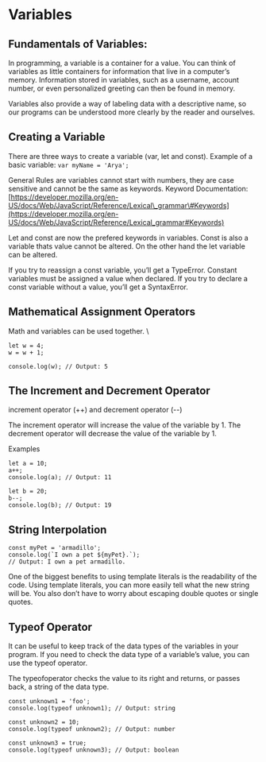 # Variables

## Fundamentals of Variables:

In programming, a variable is a container for a value. You can think of variables as little containers for information that live in a computer’s memory. Information stored in variables, such as a username, account number, or even personalized greeting can then be found in memory.

Variables also provide a way of labeling data with a descriptive name, so our programs can be understood more clearly by the reader and ourselves.

## Creating a Variable

There are three ways to create a variable \(var, let and const\). Example of a basic variable: `var myName = 'Arya';`

General Rules are variables cannot start with numbers, they are case sensitive and cannot be the same as keywords.  Keyword Documentation: [https://developer.mozilla.org/en-US/docs/Web/JavaScript/Reference/Lexical\_grammar\#Keywords](https://developer.mozilla.org/en-US/docs/Web/JavaScript/Reference/Lexical_grammar#Keywords)

Let and const are now the prefered keywords in variables. Const is also a variable thats value cannot be altered. On the other hand the let variable can be altered.

If you try to reassign a const variable, you’ll get a TypeError.  Constant variables must be assigned a value when declared. If you try to declare a const variable without a value, you’ll get a SyntaxError.

## Mathematical Assignment Operators

Math and variables can be used together. \

```text
let w = 4;
w = w + 1;

console.log(w); // Output: 5
```

## The Increment and Decrement Operator

increment operator \(++\) and decrement operator \(--\)

The increment operator will increase the value of the variable by 1. The decrement operator will decrease the value of the variable by 1.

Examples

```text
let a = 10;
a++;
console.log(a); // Output: 11
```

```text
let b = 20;
b--;
console.log(b); // Output: 19
```

## String Interpolation

```text
const myPet = 'armadillo';
console.log(`I own a pet ${myPet}.`);
// Output: I own a pet armadillo.
```

One of the biggest benefits to using template literals is the readability of the code. Using template literals, you can more easily tell what the new string will be. You also don’t have to worry about escaping double quotes or single quotes.

## Typeof Operator

It can be useful to keep track of the data types of the variables in your program. If you need to check the data type of a variable’s value, you can use the typeof operator.

The typeofoperator checks the value to its right and returns, or passes back, a string of the data type.

```text
const unknown1 = 'foo';
console.log(typeof unknown1); // Output: string

const unknown2 = 10;
console.log(typeof unknown2); // Output: number

const unknown3 = true; 
console.log(typeof unknown3); // Output: boolean
```

